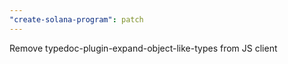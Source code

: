 ```yaml
---
"create-solana-program": patch
---
```


Remove typedoc-plugin-expand-object-like-types from JS client
